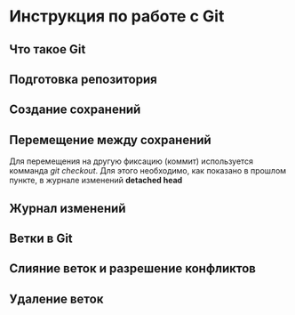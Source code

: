 # Инструкция по работе с Git

## Что такое Git

## Подготовка репозитория

## Создание сохранений

## Перемещение между сохранений
Для перемещения на другую фиксацию (коммит) используется комманда *git checkout*. Для  этого необходимо, как показано в прошлом пункте, в журнале изменений
**detached head**


## Журнал изменений

## Ветки в Git

## Слияние веток и разрешение конфликтов

## Удаление веток
